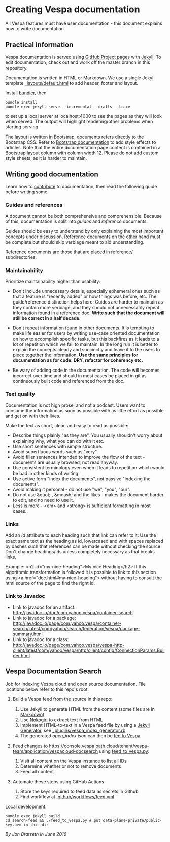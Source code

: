 <!-- Copyright 2017 Yahoo Holdings. Licensed under the terms of the Apache 2.0 license. See LICENSE in the project root. -->

# Creating Vespa documentation

All Vespa features must have user documentation - this document explains how to write documentation.

## Practical information

Vespa documentation is served using
[GitHub Project pages](https://help.github.com/categories/github-pages-basics/)
with
[Jekyll](https://help.github.com/en/github/working-with-github-pages/about-github-pages-and-jekyll).
To edit documentation, check out and work off the master branch in this repository.

Documentation is written in HTML or Markdown.
We use a single Jekyll template [_layouts/default.html](_layouts/default.html) to add header, footer and layout.

Install [bundler](https://bundler.io/), then

    bundle install
    bundle exec jekyll serve --incremental --drafts --trace

to set up a local server at localhost:4000 to see the pages as they will look when served.
The output will highlight rendering/other problems when starting serving.

The layout is written in Bootstrap, documents refers directly to the Bootstrap CSS.
Refer to [Bootstrap documentation](http://getbootstrap.com/css/) to
add style effects to articles. Note that the entire documentation page content
is contained in a Bootstrap layout column with column width 12.
Please do not add custom style sheets, as it is harder to maintain.

## Writing good documentation

Learn how to [contribute](https://github.com/vespa-engine/vespa/blob/master/CONTRIBUTING.md) to documentation, 
then read the following guide before writing some.

### Guides and references

A document cannot be both comprehensive and comprehensible.
Because of this, documentation is split into *guides* and *reference* documents.

Guides should be easy to understand by only explaining the most important concepts under discussion.
Reference documents on the other hand must be complete but should skip verbiage meant to aid understanding.

Reference documents are those that are placed in reference/ subdirectories.

### Maintainability

Prioritize maintainability higher than usability:

* Don't include unnecessary details, especially ephemeral ones such as that a feature is "recently added" or how things was before, etc. The guide/reference distinction helps here: Guides are harder to maintain as they contain more verbiage, and they should not unnecessarily repeat information found in a reference doc. **Write such that the document will still be correct in a half decade.**

* Don't repeat information found in other documents. It is tempting to make life easier for users by writing use-case oriented documentation on how to accomplish specific tasks, but this backfires as it leads to a lot of repetition which we fail to maintain. In the long run it is better to explain the concepts clearly and succinctly and leave it to the users to piece together the information. **Use the same principles for documentation as for code: DRY, refactor for coherency etc.**

* Be wary of adding code in the documentation. The code will becomes incorrect over time and should in most cases be placed in git as continuously built code and referenced from the doc.

### Text quality

Documentation is not high prose, and not a podcast.
Users want to consume the information as soon as possible with as little effort as possible and get on with their lives.

Make the text as short, clear, and easy to read as possible:
* Describe things plainly "as they are". You usually shouldn't worry about explaining why, what you can do with it etc.
* Use short sentences with simple structure.
* Avoid superfluous words such as "very".
* Avoid filler sentences intended to improve the flow of the text - documents are usually browsed, not read anyway.
* Use consistent terminology even when it leads to repetition which would be bad in other kinds of writing.
* Use active form "index the documents", not passive "indexing the documents".
* Avoid making it personal - do not use "we", "you", "our".
* Do not use &amp;quot; , &amp;mdash; and the likes - makes the document harder to edit, and no need to use it.
* Less is more - &lt;em&gt; and &lt;strong&gt; is sufficient formatting in most cases.

### Links

Add an *id* attribute to each heading such that link can refer to it: Use the exact same text as the heading as id, lowercased and with spaces replaced by dashes such that references can be made without checking the source.
Don't change headings/ids unless completely necessary as that breaks links.

Example:
&lt;h2 id=&quot;my-nice-heading&quot;&gt;My nice Heading&lt;/h2&gt;
If this algorithmic transformation is followed it is possible to link to this section using &lt;a href=&quot;doc.html#my-nice-heading&quot;&gt; without having to consult the html source of the page to find the right id.

### Link to Javadoc

* Link to javadoc for an artifact: http://javadoc.io/doc/com.yahoo.vespa/container-search
* Link to javadoc for a package: http://javadoc.io/page/com.yahoo.vespa/container-search/latest/com/yahoo/search/federation/vespa/package-summary.html
* Link to javadoc for a class: http://javadoc.io/page/com.yahoo.vespa/vespa-http-client/latest/com/yahoo/vespa/http/client/config/ConnectionParams.Builder.html


## Vespa Documentation Search

Job for indexing Vespa cloud and open source documentation.
File locations below refer to this repo's root.

1. Build a Vespa feed from the source in this repo:
    1. Use Jekyll to generate HTML from the content
      (some files are in [Markdown](https://daringfireball.net/projects/markdown/))
    1. Use [Nokogiri](https://nokogiri.org/) to extract text from HTML
    1. Implement HTML-to-text in a Vespa feed file by using a
      [Jekyll Generator](https://jekyllrb.com/docs/plugins/generators/),
      see [_plugins/vespa_index_generator.rb](/_plugins/vespa_index_generator.rb)
    1. The generated _open_index.json_ can then be
      [fed to Vespa](https://docs.vespa.ai/documentation/reference/document-json-format.html)

1. Feed changes to https://console.vespa.oath.cloud/tenant/vespa-team/application/vespacloud-docsearch
   using [feed_to_vespa.py](feed_to_vespa.py):
    1. Visit all content on the Vespa instance to list all IDs
    1. Determine whether or not to remove documents
    1. Feed all content
    
1. Automate these steps using GitHub Actions
    1. Store the keys required to feed data as secrets in Github
    1. Find workflow at [.github/workflows/feed.yml](/.github/workflows/feed.yml)

Local development:

    bundle exec jekyll build
    cd search-feed && ./feed_to_vespa.py # put data-plane-private/public-key.pem in this dir

*By Jon Bratseth in June 2016*
